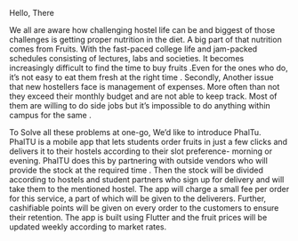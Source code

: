 Hello, There 

We all are aware how challenging hostel life can be and biggest of those challenges is getting proper nutrition in the diet. A big part of that nutrition comes from Fruits. With the fast-paced college life and jam-packed schedules consisting of lectures, labs and societies. It becomes increasingly difficult to find the time to buy fruits .Even for the ones who do, it’s not easy to eat them fresh at the right time .
Secondly, 
Another issue that new hostellers face is management of expenses. More often than not they exceed their monthly budget and are not able to keep track. Most of them are willing to do side jobs but it’s impossible to do anything within campus for the same . 

 
To Solve all these problems at one-go, We’d like to introduce PhalTu.
PhalTU is a mobile app that lets students order fruits in just a few clicks and delivers it to their hostels according to their slot preference- morning or evening. PhalTU does this by partnering with outside vendors who will provide the stock at the required time . Then the stock will be divided according to hostels and student partners who sign up for delivery and will take them to the mentioned hostel. 
The app will charge a small fee per order for this service, a part of which will be given to the deliverers. 
Further, cashifiable points will be given on every order to the customers to ensure their retention. 
The app is built using Flutter and the fruit prices will be updated weekly according to market rates.
